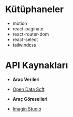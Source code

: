 # Kütüphaneler

- motion
- react-paginate
- react-router-dom
- react-select
- tailwindcss

# API Kaynakları

- **Araç Verileri**
- [Open Data Soft](https://public.opendatasoft.com/explore/dataset/all-vehicles-model/api/)

- **Araç Göreselleri**
- [Imagin Studio](https://docs.imagin.studio/guides/getting-images/embedding-in-your-website)
